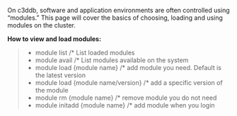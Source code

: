 On c3ddb, software and application environments are often controlled using “modules.” This page will cover the basics of choosing, loading and using modules on the cluster.

**How to view and load modules:**

> * module list                             /* List loaded modules
> * module avail                            /* List modules available on the system
> * module load {module name}               /* add module you need. Default is the latest version
> * module load {module name/version}       /* add a specific version of the module
> * module rm {module name}                 /* remove module you do not need
> * module initadd {module name}            /* add module when you login